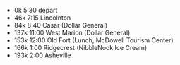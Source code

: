 - 0k 5:30 depart
- 46k 7:15 Lincolnton
- 84k 8:40 Casar (Dollar General)
- 137k 11:00 West Marion (Dollar General)
- 153k 12:00 Old Fort (Lunch, McDowell Tourism Center)
- 166k 1:00 Ridgecrest (NibbleNook Ice Cream)
- 193k 2:00 Asheville